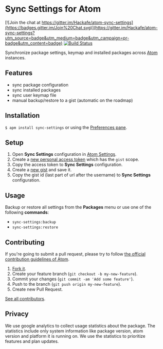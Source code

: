 # Sync Settings for Atom

[![Join the chat at https://gitter.im/Hackafe/atom-sync-settings](https://badges.gitter.im/Join%20Chat.svg)](https://gitter.im/Hackafe/atom-sync-settings?utm_source=badge&utm_medium=badge&utm_campaign=pr-badge&utm_content=badge)
[![Build Status](https://travis-ci.org/Hackafe/atom-sync-settings.svg?branch=master)](https://travis-ci.org/Hackafe/atom-sync-settings)

Synchronize package settings, keymap and installed packages across [Atom](http://atom.io) instances.

## Features
* sync package configuration
* sync installed packages
* sync user keymap file
* manual backup/restore to a gist (automatic on the roadmap)

## Installation

`$ apm install sync-settings` or using the [Preferences pane](atom://config).

## Setup

1. Open **Sync Settings** configuration in [Atom Settings](atom://config).
2. Create a [new personal access token](https://github.com/settings/tokens/new) which has the `gist` scope.
3. Copy the access token to **Sync Settings** configuration.
4. Create a [new gist](https://gist.github.com/) and save it.
5. Copy the gist id (last part of url after the username) to **Sync Settings** configuration.

## Usage

Backup or restore all settings from the **Packages** menu or use one of the following **commands**:
* `sync-settings:backup`
* `sync-settings:restore`

## Contributing

If you're going to submit a pull request, please try to follow
[the official contribution guidelines of Atom](https://atom.io/docs/latest/contributing).

1. [Fork it](https://github.com/Hackafe/atom-sync-settings/).
2. Create your feature branch (`git checkout -b my-new-feature`).
3. Commit your changes (`git commit -am 'Add some feature'`).
4. Push to the branch (`git push origin my-new-feature`).
5. Create new Pull Request.

[See all contributors](https://github.com/Hackafe/atom-sync-settings/graphs/contributors).

## Privacy

We use google analytics to collect usage statistics about the package.
The statistics include only system information like package version,
atom version and platform it is running on. We use the statistics to
prioritize features and plan updates.
